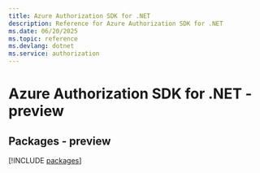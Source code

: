```yaml
---
title: Azure Authorization SDK for .NET
description: Reference for Azure Authorization SDK for .NET
ms.date: 06/20/2025
ms.topic: reference
ms.devlang: dotnet
ms.service: authorization
---
```

# Azure Authorization SDK for .NET - preview
## Packages - preview
[!INCLUDE [packages](authorization-index.md)]